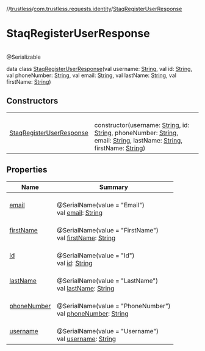 //[trustless](../../../index.md)/[com.trustless.requests.identity](../index.md)/[StaqRegisterUserResponse](index.md)

# StaqRegisterUserResponse

\
@Serializable

data class [StaqRegisterUserResponse](index.md)(val username: [String](https://kotlinlang.org/api/latest/jvm/stdlib/kotlin/-string/index.html), val id: [String](https://kotlinlang.org/api/latest/jvm/stdlib/kotlin/-string/index.html), val phoneNumber: [String](https://kotlinlang.org/api/latest/jvm/stdlib/kotlin/-string/index.html), val email: [String](https://kotlinlang.org/api/latest/jvm/stdlib/kotlin/-string/index.html), val lastName: [String](https://kotlinlang.org/api/latest/jvm/stdlib/kotlin/-string/index.html), val firstName: [String](https://kotlinlang.org/api/latest/jvm/stdlib/kotlin/-string/index.html))

## Constructors

| | |
|---|---|
| [StaqRegisterUserResponse](-staq-register-user-response.md) | <br>constructor(username: [String](https://kotlinlang.org/api/latest/jvm/stdlib/kotlin/-string/index.html), id: [String](https://kotlinlang.org/api/latest/jvm/stdlib/kotlin/-string/index.html), phoneNumber: [String](https://kotlinlang.org/api/latest/jvm/stdlib/kotlin/-string/index.html), email: [String](https://kotlinlang.org/api/latest/jvm/stdlib/kotlin/-string/index.html), lastName: [String](https://kotlinlang.org/api/latest/jvm/stdlib/kotlin/-string/index.html), firstName: [String](https://kotlinlang.org/api/latest/jvm/stdlib/kotlin/-string/index.html)) |

## Properties

| Name | Summary |
|---|---|
| [email](email.md) | <br>@SerialName(value = &quot;Email&quot;)<br>val [email](email.md): [String](https://kotlinlang.org/api/latest/jvm/stdlib/kotlin/-string/index.html) |
| [firstName](first-name.md) | <br>@SerialName(value = &quot;FirstName&quot;)<br>val [firstName](first-name.md): [String](https://kotlinlang.org/api/latest/jvm/stdlib/kotlin/-string/index.html) |
| [id](id.md) | <br>@SerialName(value = &quot;Id&quot;)<br>val [id](id.md): [String](https://kotlinlang.org/api/latest/jvm/stdlib/kotlin/-string/index.html) |
| [lastName](last-name.md) | <br>@SerialName(value = &quot;LastName&quot;)<br>val [lastName](last-name.md): [String](https://kotlinlang.org/api/latest/jvm/stdlib/kotlin/-string/index.html) |
| [phoneNumber](phone-number.md) | <br>@SerialName(value = &quot;PhoneNumber&quot;)<br>val [phoneNumber](phone-number.md): [String](https://kotlinlang.org/api/latest/jvm/stdlib/kotlin/-string/index.html) |
| [username](username.md) | <br>@SerialName(value = &quot;Username&quot;)<br>val [username](username.md): [String](https://kotlinlang.org/api/latest/jvm/stdlib/kotlin/-string/index.html) |
